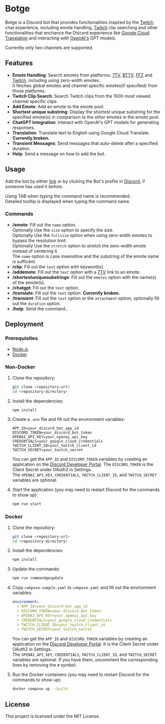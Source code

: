 # Botge

Botge is a Discord bot that provides functionalities inspired by the [Twitch](https://www.twitch.tv) chat experience, including emote handling, [Twitch](https://www.twitch.tv) clip searching and other functionalities that enchance the Discord experience like [Google Cloud Translation](https://cloud.google.com/translate) and interacting with [OpenAI's](https://openai.com) GPT models.

Currently only two channels are supported.

## Features

- **Emote Handling**:  Search emotes from platforms: [7TV](https://7tv.app), [BTTV](https://betterttv.com), [FFZ](https://www.frankerfacez.com) and [Twitch](https://www.twitch.tv), including using zero-width emotes.\
It fetches global emotes and channel specific emotes(if specified) from those platforms.
- **Twitch Clip Search**: Search Twitch clips from the 1000 most viewed channel specific clips.
- **Add Emote**: Add an emote to the emote pool.
- **Shortest unique substring**: Display the shortest unique substring for the specified emote(s) in comparison to the other emotes in the emote pool.
- **ChatGPT Integration**: Interact with OpenAI's GPT models for generating responses.
- **Translation**: Translate text to English using Google Cloud Translate. **Currently broken.**
- **Transient Messages**: Send messages that auto-delete after a specified duration.
- **Help**: Send a message on how to add the bot.

## Usage

Add the bot by either [link](https://discord.com/oauth2/authorize?client_id=1298983961992757328) or by clicking the Bot's profile in [Discord](https://discord.com), if someone has used it before.

Using TAB when typing the command name is recommended.\
Detailed tooltip is displayed when typing the command name.

### Commands

- **/emote**: Fill out the `name` option.\
Optionally Use the `size` option to specify the size.\
Optionally Use the `fullsize` option when using zero-width emotes to bypass the resolution limit.\
Optionally Use the `stretch` option to stretch the zero-width emote instead of centering it.\
The `name` option is case insensitive and the substring of the emote name is sufficent.
- **/clip**: Fill out the `text` option with keyword(s).
- **/addemote**: Fill out the `text` option with a [7TV](https://7tv.app) link to an emote.
- **/shortestuniquesubstrings**: Fill out the `emotes` option with the name(s) of the emote(s).
- **/chatgpt**: Fill out the `text` option.
- **/translate**: Fill out the `text` option. **Currently broken.**
- **/transient**: Fill out the `text` option or the `attachment` option, optionally fill out the `duration` option.
- **/help**: Send the command..

## Deployment

### Prerequisites

- [Node.js](https://nodejs.org)
- [Docker](https://www.docker.com)

### Non-Docker

1. Clone the repository:
    ```sh
    git clone <repository-url>
    cd <repository-directory>
    ```

2. Install the dependencies:
    ```sh
    npm install
    ```

3. Create a `.env` file and fill out the environment variables:
    ```env
    APP_ID=your_discord_bot_app_id
    DISCORD_TOKEN=your_discord_bot_token
    OPENAI_API_KEY=your_openai_api_key
    CREDENTIALS=your_google_cloud_credentials
    TWITCH_CLIENT_ID=your_twitch_client_id
    TWITCH_SECRET=your_twitch_secret
    ```

    You can get the `APP_ID` and `DISCORD_TOKEN` variables by creating an application on the [Discord Developer Portal](https://discord.com/developers/applications). The `DISCORD_TOKEN` is the Client Secret under OAuth2 in Settings.\
    The `OPENAI_API_KEY`, `CREDENTIALS`, `TWITCH_CLIENT_ID`, and `TWITCH_SECRET` variables are optional.

4. Start the application (you may need to restart Discord for the commands to show up):
    ```sh
    npm run start
    ```

### Docker

1. Clone the repository:
    ```sh
    git clone <repository-url>
    cd <repository-directory>
    ```

2. Install the dependencies:
    ```sh
    npm install
    ```

3. Update the commands:
    ```sh
    npm run commandgeupdate
    ```

4. Copy `compose.sample.yaml` to `compose.yaml` and fill out the environment variables:
    ```yaml
    environment:
      - APP_ID=your_discord_bot_app_id
      - DISCORD_TOKEN=your_discord_bot_token
      - OPENAI_API_KEY=your_openai_api_key
      - CREDENTIALS=your_google_cloud_credentials
      - TWITCH_CLIENT_ID=your_twitch_client_id
      - TWITCH_SECRET=your_twitch_secret
    ```

    You can get the `APP_ID` and `DISCORD_TOKEN` variables by creating an application on the [Discord Developer Portal](https://discord.com/developers/applications). It is the Client Secret under OAuth2 in Settings.\
    The `OPENAI_API_KEY`, `CREDENTIALS`, `TWITCH_CLIENT_ID`, and `TWITCH_SECRET` variables are optional. If you have them, uncomment the corresponding lines by removing the `#` symbol.

5. Run the Docker containers (you may need to restart Discord for the commands to show up):
    ```sh
    docker compose up --build
    ```

## License

This project is licensed under the MIT License.